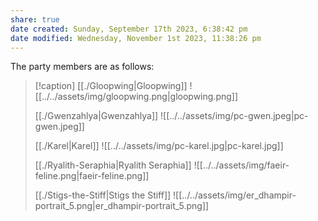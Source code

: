 ```yaml
---
share: true
date created: Sunday, September 17th 2023, 6:38:42 pm
date modified: Wednesday, November 1st 2023, 11:38:26 pm
---
```


The party members are as follows: 

> [!caption]
> [[./Gloopwing|Gloopwing]]
> ![[../../assets/img/gloopwing.png|gloopwing.png]]
> 
> [[./Gwenzahlya|Gwenzahlya]]
> ![[../../assets/img/pc-gwen.jpeg|pc-gwen.jpeg]]
> 
> [[./Karel|Karel]]
> ![[../../assets/img/pc-karel.jpg|pc-karel.jpg]]
>
> [[./Ryalith-Seraphia|Ryalith Seraphia]]
> ![[../../assets/img/faeir-feline.png|faeir-feline.png]]
> 
> [[./Stigs-the-Stiff|Stigs the Stiff]]
> ![[../../assets/img/er_dhampir-portrait_5.png|er_dhampir-portrait_5.png]]
